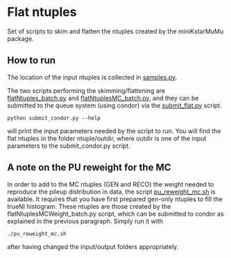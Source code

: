# Flat ntuples
Set of scripts to skim and flatten the ntuples created by the miniKstarMuMu package.

## How to run
The location of the input ntuples is collected in 
[samples.py](https://github.com/CMSKStarMuMu/miniB0KstarMuMu/blob/master/miniKstarMuMu/test/flat_ntuples/samples.py).

The two scripts performing the skimming/flattening are 
[flatNtuples_batch.py](https://github.com/CMSKStarMuMu/miniB0KstarMuMu/blob/master/miniKstarMuMu/test/flat_ntuples/flatNtuples_batch.py) and [flatNtuplesMC_batch.py](https://github.com/CMSKStarMuMu/miniB0KstarMuMu/blob/master/miniKstarMuMu/test/flat_ntuples/flatNtuplesMC_batch.py), 
and they can be submitted to the queue system (using condor) via the 
[submit_flat.py](https://github.com/CMSKStarMuMu/miniB0KstarMuMu/blob/master/miniKstarMuMu/test/flat_ntuples/submit_condor.py) script.

```
python submit_condor.py --help
```
will print the input parameters needed by the script to run.
You will find the flat ntuples in the folder ntuple/outdir, where outdir is one of the input parameters to the submit_condor.py script.

## A note on the PU reweight for the MC

In order to add to the MC ntuples (GEN and RECO) the weight needed to reproduce the pileup distribution in data, the script [pu_reweight_mc.sh](https://github.com/CMSKStarMuMu/miniB0KstarMuMu/blob/master/miniKstarMuMu/test/flat_ntuples/pu_reweight_mc.sh) is available.
It requires that you have first prepared gen-only ntuples to fill the trueNI histogram.
These ntuples are those created by the flatNtuplesMCWeight\_batch.py script, which can be submitted to condor as explained in the previous paragraph. 
Simply run it with 
```
./pu_reweight_mc.sh
```
after having changed the input/output folders appropriately.

